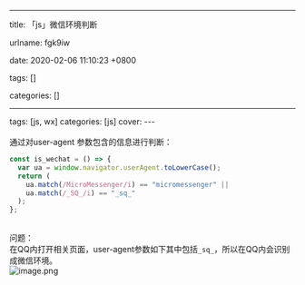 
---

title: 「js」微信环境判断

urlname: fgk9iw

date: 2020-02-06 11:10:23 +0800

tags: []

categories: []

---
tags: [js, wx]
categories: [js]
cover:
---<br /><!-- more --><br />
通过对user-agent 参数包含的信息进行判断：<br />

```javascript
const is_wechat = () => {
  var ua = window.navigator.userAgent.toLowerCase();
  return (
    ua.match(/MicroMessenger/i) == "micromessenger" ||
    ua.match(/_SQ_/i) == "_sq_"
  );
};
```

<br />问题：<br />在QQ内打开相关页面，user-agent参数如下其中包括`_sq_`，所以在QQ内会识别成微信环境。<br />![image.png](https://cdn.nlark.com/yuque/0/2020/png/250093/1580959388940-8a1c0ff3-5688-4d0b-af7b-fdcf5e05bc18.png#align=left&display=inline&height=180&margin=%5Bobject%20Object%5D&name=image.png&originHeight=360&originWidth=828&size=299978&status=done&style=none&width=414)

